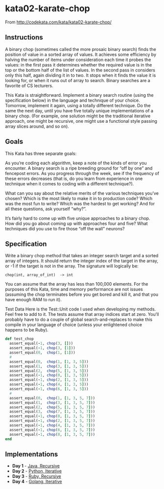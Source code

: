 # kata02-karate-chop

From http://codekata.com/kata/kata02-karate-chop/

## Instructions

A binary chop (sometimes called the more prosaic binary search) finds the position of value in a sorted array of values. It achieves some efficiency by halving the number of items under consideration each time it probes the values: in the first pass it determines whether the required value is in the top or the bottom half of the list of values. In the second pass in considers only this half, again dividing it in to two. It stops when it finds the value it is looking for, or when it runs out of array to search. Binary searches are a favorite of CS lecturers.

This Kata is straightforward. Implement a binary search routine (using the specification below) in the language and technique of your choice. Tomorrow, implement it again, using a totally different technique. Do the same the next day, until you have five totally unique implementations of a binary chop. (For example, one solution might be the traditional iterative approach, one might be recursive, one might use a functional style passing array slices around, and so on).

## Goals
This Kata has three separate goals:

As you’re coding each algorithm, keep a note of the kinds of error you encounter. A binary search is a ripe breeding ground for “off by one” and fencepost errors. As you progress through the week, see if the frequency of these errors decreases (that is, do you learn from experience in one technique when it comes to coding with a different technique?).

What can you say about the relative merits of the various techniques you’ve chosen? Which is the most likely to make it in to production code? Which was the most fun to write? Which was the hardest to get working? And for all these questions, ask yourself “why?”.

It’s fairly hard to come up with five unique approaches to a binary chop. How did you go about coming up with approaches four and five? What techniques did you use to fire those “off the wall” neurons?

## Specification
Write a binary chop method that takes an integer search target and a sorted array of integers. It should return the integer index of the target in the array, or -1 if the target is not in the array. The signature will logically be:

```
chop(int, array_of_int)  -> int
```

You can assume that the array has less than 100,000 elements. For the purposes of this Kata, time and memory performance are not issues (assuming the chop terminates before you get bored and kill it, and that you have enough RAM to run it).

Test Data
Here is the Test::Unit code I used when developing my methods. Feel free to add to it. The tests assume that array indices start at zero. You’ll probably have to do a couple of global search-and-replaces to make this compile in your language of choice (unless your enlightened choice happens to be Ruby).

```ruby
def test_chop
  assert_equal(-1, chop(3, []))
  assert_equal(-1, chop(3, [1]))
  assert_equal(0,  chop(1, [1]))
  #
  assert_equal(0,  chop(1, [1, 3, 5]))
  assert_equal(1,  chop(3, [1, 3, 5]))
  assert_equal(2,  chop(5, [1, 3, 5]))
  assert_equal(-1, chop(0, [1, 3, 5]))
  assert_equal(-1, chop(2, [1, 3, 5]))
  assert_equal(-1, chop(4, [1, 3, 5]))
  assert_equal(-1, chop(6, [1, 3, 5]))
  #
  assert_equal(0,  chop(1, [1, 3, 5, 7]))
  assert_equal(1,  chop(3, [1, 3, 5, 7]))
  assert_equal(2,  chop(5, [1, 3, 5, 7]))
  assert_equal(3,  chop(7, [1, 3, 5, 7]))
  assert_equal(-1, chop(0, [1, 3, 5, 7]))
  assert_equal(-1, chop(2, [1, 3, 5, 7]))
  assert_equal(-1, chop(4, [1, 3, 5, 7]))
  assert_equal(-1, chop(6, [1, 3, 5, 7]))
  assert_equal(-1, chop(8, [1, 3, 5, 7]))
end
```

## Implementations

* **Day 1** - [Java, Recursive](day_1)
* **Day 2** - [Python, Iterative](day_2)
* **Day 3** - [Ruby, Recursive](day_3)
* **Day 4** - [Golang, Iterative](day_4)
